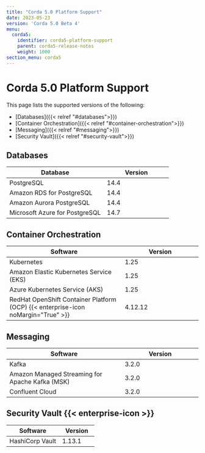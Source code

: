 ```yaml
---
title: "Corda 5.0 Platform Support"
date: 2023-05-23
version: 'Corda 5.0 Beta 4'
menu:
  corda5:
    identifier: corda5-platform-support
    parent: corda5-release-notes
    weight: 1000
section_menu: corda5
---
```


<style>
table th:first-of-type {
    width: 60%;
}
table th:nth-of-type(2) {
    width: 40%;
}

</style>

# Corda 5.0 Platform Support

This page lists the supported versions of the following:
* [Databases]({{< relref "#databases">}})
* [Container Orchestration]({{< relref "#container-orchestration">}})
* [Messaging]({{< relref "#messaging">}})
* [Security Vault]({{< relref "#security-vault">}})

## Databases

| Database                  | Version |
| ------------------------- | ------- |
| PostgreSQL                | 14.4    |
| Amazon RDS for PostgreSQL | 14.4    |
| Amazon Aurora PostgreSQL  | 14.4    |
| Microsoft Azure for PostgreSQL  | 14.7    |

## Container Orchestration

| Software                                                                          | Version |
| --------------------------------------------------------------------------------- | ------- |
| Kubernetes                                                                        | 1.25    |
| Amazon Elastic Kubernetes Service (EKS)                                           | 1.25    |
| Azure Kubernetes Service (AKS)                                                    | 1.25    |
| RedHat OpenShift Container Platform (OCP) {{< enterprise-icon noMargin="True" >}} | 4.12.12 |

## Messaging

| Software                                        | Version |
| ----------------------------------------------- | ------- |
| Kafka                                           | 3.2.0   |
| Amazon Managed Streaming for Apache Kafka (MSK) | 3.2.0   |
| Confluent Cloud                                 | 3.2.0   |

## Security Vault {{< enterprise-icon >}}

| Software        | Version |
| --------------- | ------- |
| HashiCorp Vault | 1.13.1  |
